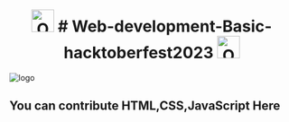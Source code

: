 
<h1 align="center">
  <img src="https://octodex.github.com/images/original.png" width="40" alt="Octocat" />
  # Web-development-Basic-hacktoberfest2023
  <img src="https://octodex.github.com/images/original.png" width="40" alt="Octocat" />
</h1>
</div>

![logo](https://github.com/krishnapatidar458/hacktoberfest2023/assets/103871719/47e3a67d-ec2a-4874-8ff2-e164324f1170)
<h2>You can contribute HTML,CSS,JavaScript Here</h2>
